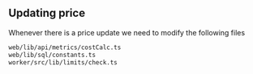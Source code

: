 ## Updating price

Whenever there is a price update we need to modify the following files

```bash
web/lib/api/metrics/costCalc.ts
web/lib/sql/constants.ts
worker/src/lib/limits/check.ts
```
